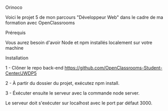 Orinoco

Voici le projet 5 de mon parcours "Développeur Web" dans le cadre de ma formation avec OpenClassrooms


Prérequis

Vous aurez besoin d'avoir Node et npm installés localement sur votre machine


Installation

1 - Clôner le repo back-end 
https://github.com/OpenClassrooms-Student-Center/JWDP5

2 - À partir du dossier du projet, exécutez npm install. 

3 - Éxécuter ensuite le serveur avec la commande node server.

Le serveur doit s'exécuter sur localhost avec le port par défaut 3000.
